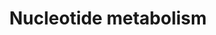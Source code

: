 ---
annotations:
- type: Pathway Ontology
  value: classic metabolic pathway
authors:
- MaintBot
- Egonw
- Elisa
- Eweitz
description: ''
last-edited: 2021-05-25
organisms:
- Gallus gallus
redirect_from:
- /index.php/Pathway:WP838
- /instance/WP838
schema-jsonld:
- '@context': https://schema.org/
  '@id': https://wikipathways.github.io/pathways/WP838.html
  '@type': Dataset
  creator:
    '@type': Organization
    name: WikiPathways
  description: ''
  keywords:
  - RRM1
  - RRM2
  - SRM
  - IMPDH1
  - POLD1
  - POLG
  - Guanine
  - ADSL
  - SAICAR
  - RCJMB04_17e23
  - DHFR
  - Hypoxanthine
  - Adenine
  - Xanthine monophosphate
  - RCJMB04_12b8
  - Spermine
  - GMP
  - AMP
  - Putrescine
  - Ornithine
  - POLA1
  - Uric Acid
  - Spermidine
  - HPRT1
  - Adenylosuccinate
  - NME2
  - RRM2B
  - Ribose
  - IMP
  - OAZ1
  - PRPP
  - PRPS1
  - AICAR
  - POLB
  - PRPS2
  - SAT1
  license: CC0
  name: Nucleotide metabolism
seo: CreativeWork
title: Nucleotide metabolism
wpid: WP838
---